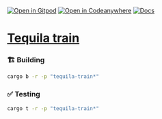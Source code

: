 [![Open in Gitpod](https://img.shields.io/badge/Open_in-Gitpod-white?logo=gitpod)](https://gitpod.io/#FOLDER=tequila-train/https://github.com/gear-foundation/dapps) [![Open in Codeanywhere](https://img.shields.io/badge/Open%20in-Codeanywhere-blue?style=flat-square&logo=codeanywhere)](https://app.codeanywhere.com/#https://github.com/gear-foundation/dapps)
[![Docs](https://img.shields.io/github/actions/workflow/status/gear-foundation/dapps/contracts.yml?logo=rust&label=docs)](https://dapps.gear.rs/tequila_train_io)

# [Tequila train](https://wiki.gear-tech.io/docs/examples/Gaming/tequila-train)

### 🏗️ Building

```sh
cargo b -r -p "tequila-train*"
```

### ✅ Testing

```sh
cargo t -r -p "tequila-train*"
```
